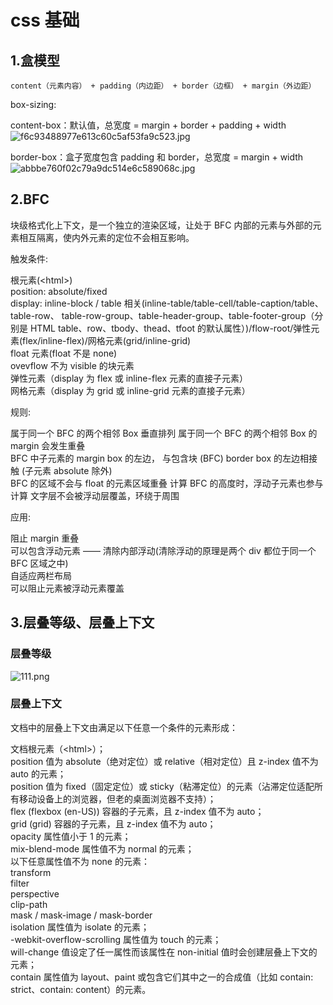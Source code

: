 # css 基础

## 1.盒模型

```
content（元素内容） + padding（内边距） + border（边框） + margin（外边距）
```

box-sizing:

content-box：默认值，总宽度 = margin + border + padding + width
![f6c93488977e613c60c5af53fa9c523.jpg](https://s2.loli.net/2022/03/03/qcJgHn8kMtOivVh.jpg)

border-box：盒子宽度包含 padding 和 border，总宽度 = margin + width
![abbbe760f02c79a9dc514e6c589068c.jpg](https://s2.loli.net/2022/03/03/hZx5ORwlbQGtrnc.jpg)

## 2.BFC

块级格式化上下文，是一个独立的渲染区域，让处于 BFC 内部的元素与外部的元素相互隔离，使内外元素的定位不会相互影响。

触发条件:

根元素(\<html>)  
position: absolute/fixed  
display: inline-block / table 相关(inline-table/table-cell/table-caption/table、table-row、 table-row-group、table-header-group、table-footer-group（分别是 HTML table、row、tbody、thead、tfoot 的默认属性）)/flow-root/弹性元素(flex/inline-flex)/网格元素(grid/inline-grid)  
float 元素(float 不是 none)  
ovevflow 不为 visible 的块元素  
弹性元素（display 为 flex 或 inline-flex 元素的直接子元素）  
网格元素（display 为 grid 或 inline-grid 元素的直接子元素）

规则:

属于同一个 BFC 的两个相邻 Box 垂直排列
属于同一个 BFC 的两个相邻 Box 的 margin 会发生重叠  
BFC 中子元素的 margin box 的左边， 与包含块 (BFC) border box 的左边相接触 (子元素 absolute 除外)  
BFC 的区域不会与 float 的元素区域重叠
计算 BFC 的高度时，浮动子元素也参与计算
文字层不会被浮动层覆盖，环绕于周围

应用:

阻止 margin 重叠  
可以包含浮动元素 —— 清除内部浮动(清除浮动的原理是两个 div 都位于同一个 BFC 区域之中)  
自适应两栏布局  
可以阻止元素被浮动元素覆盖

## 3.层叠等级、层叠上下文

### 层叠等级

![111.png](https://s2.loli.net/2022/03/04/Judv5Is1n4oW2CF.png)

### 层叠上下文

文档中的层叠上下文由满足以下任意一个条件的元素形成：

文档根元素（\<html>）；  
position 值为 absolute（绝对定位）或 relative（相对定位）且 z-index 值不为 auto 的元素；  
position 值为 fixed（固定定位）或 sticky（粘滞定位）的元素（沾滞定位适配所有移动设备上的浏览器，但老的桌面浏览器不支持）；  
flex (flexbox (en-US)) 容器的子元素，且 z-index 值不为 auto；  
grid (grid) 容器的子元素，且 z-index 值不为 auto；  
opacity 属性值小于 1 的元素；  
mix-blend-mode 属性值不为 normal 的元素；  
以下任意属性值不为 none 的元素：  
transform  
filter  
perspective  
clip-path  
mask / mask-image / mask-border  
isolation 属性值为 isolate 的元素；  
-webkit-overflow-scrolling 属性值为 touch 的元素；  
will-change 值设定了任一属性而该属性在 non-initial 值时会创建层叠上下文的元素；  
contain 属性值为 layout、paint 或包含它们其中之一的合成值（比如 contain: strict、contain: content）的元素。
